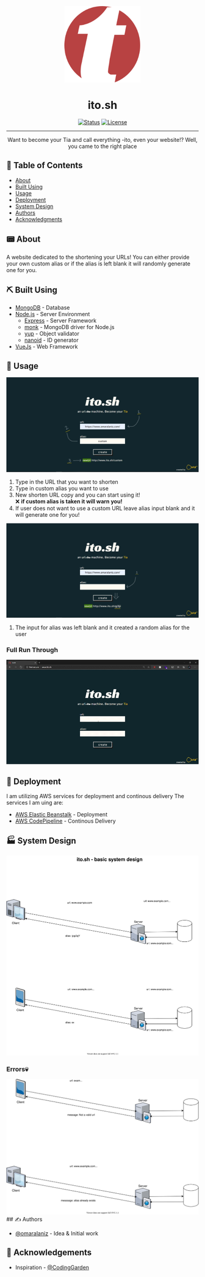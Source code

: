 <p align="center">
  <a href="" rel="noopener">
 <img width=200px height=200px src="public/assets/Subtract.svg" alt="Project logo"></a>
</p>

<h1 align="center">ito.sh</h1>

<div align="center">

[![Status](https://img.shields.io/badge/status-active-success.svg)]()
[![License](https://img.shields.io/badge/license-MIT-blue.svg)](/LICENSE)

</div>

---

<p align="center"> Want to become your Tia and call everything -ito, even your website!? Well, you came to the right place
    <br> 
</p>

## 📝 Table of Contents

- [About](#about)
- [Built Using](#built_using)
- [Usage](#usage)
- [Deployment](#deployment)
- [System Design](#system_design)
- [Authors](#authors)
- [Acknowledgments](#acknowledgement)

## 📟 About <a name = "about"></a>

A website dedicated to the shortening your URLs! You can either provide your own custom alias or if the alias is left blank it will randomly generate one for you. 

## ⛏️ Built Using <a name = "built_using"></a>

- [MongoDB](https://www.mongodb.com/) - Database
- [Node.js](https://nodejs.org/en/) - Server Environment
  - [Express](https://expressjs.com/) - Server Framework
  - [monk](https://automattic.github.io/monk/) - MongoDB driver for Node.js
  - [yup](https://github.com/jquense/yup) - Object validator
  - [nanoid](https://github.com/ai/nanoid) - ID generator
- [VueJs](https://vuejs.org/) - Web Framework




## 🔑 Usage <a name="usage"></a>
<img src="public/assets/alias.jpg">

1) Type in the URL that you want to shorten
2) Type in custom alias you want to use
3) New shorten URL copy and you can start using it! <br>
❌ **if custom alias is taken it will warn you!**
4) If user does not want to use a custom URL leave alias input blank and it will generate one for you!

<img src="public/assets/alias_blank.jpg">

1) The input for alias was left blank and it created a random alias for the user


### **Full Run Through**
<img src="public/assets/ito.gif">

## 🚀 Deployment <a name = "deployment"></a>
I am utilizing AWS services for deployment and continous delivery 
The services I am uing are:

- [AWS Elastic Beanstalk](https://aws.amazon.com/elasticbeanstalk/) - Deployment
- [AWS CodePipeline](https://aws.amazon.com/codepipeline/) - Continous Delivery



## 🏭 System Design <a name = "system_design"></a>

<img src="public/assets/SystemDesign.svg">

### **Errors**💀
<img src="public/assets/system2.svg">
## ✍️ Authors <a name = "authors"></a>

- [@omaralaniz](https://github.com/omaralaniz) - Idea & Initial work

## 🎉 Acknowledgements <a name = "acknowledgement"></a>

- Inspiration - [@CodingGarden](https://github.com/w3cj)